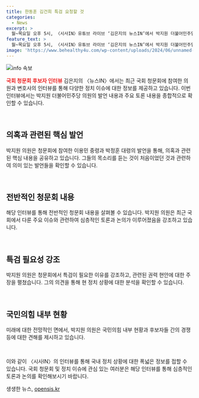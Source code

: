 ```yaml
---
title: 한동훈 김건희 특검 요청할 것
categories:
  - News
excerpt: >
  월~목요일 오후 5시, 〈시사IN〉유튜브 라이브 ‘김은지의 뉴스IN’에서 박지원 더불어민주당 의원이 채상병 의혹과 관련해 윤석열 대통령실 인사들의 통화 내용과 관련된 발언을 했으며, 청문회에서의 중요한 순간과 이용민 중령의 발언 등을 다뤘습니다. 이에 대한 해석과 국민의힘 전당대회, 한동훈 전 비대위원장의 출마 선언에 대한 평가, 국회 정보위원회의 주요 사안과 관련 대응에 이르기까지 다양한 의견을 제시했습니다.
feature_text: >
  월~목요일 오후 5시, 〈시사IN〉유튜브 라이브 ‘김은지의 뉴스IN’에서 박지원 더불어민주당 의원이 채상병 의혹과 관련해 윤석열 대통령실 인사들의 통화 내용과 관련된 발언을 했으며, 청문회에서의 중요한 순간과 이용민 중령의 발언 등을 다뤘습니다. 이에 대한 해석과 국민의힘 전당대회, 한동훈 전 비대위원장의 출마 선언에 대한 평가, 국회 정보위원회의 주요 사안과 관련 대응에 이르기까지 다양한 의견을 제시했습니다.
image: 'https://www.behealthy4u.com/wp-content/uploads/2024/06/unnamed-file.png'
---
```


<p><img src="https://www.behealthy4u.com/wp-content/uploads/2024/06/unnamed-file.png" alt="info 속보" /></p>

<p><b><span style="color: #ee2323;">국회 청문회 후보자 인터뷰</span></b>
김은지의 〈뉴스IN〉에서는 최근 국회 청문회에 참여한 의원과 변호사의 인터뷰를 통해 다양한 정치 이슈에 대한 정보를 제공하고 있습니다. 이번 인터뷰에서는 박지원 더불어민주당 의원의 발언 내용과 주요 토론 내용을 종합적으로 확인할 수 있습니다. </p>

<p><br></p>

<h2 data-ke-size="size26">의혹과 관련된 핵심 발언</h2>

<p data-ke-size="size16">박지원 의원은 청문회에 참여한 이용민 중령과 박정훈 대령의 발언을 통해, 의혹과 관련된 핵심 내용을 공유하고 있습니다. 그들의 목소리를 듣는 것이 처음이었던 것과 관련하여 의미 있는 발언들을 확인할 수 있습니다.</p>

<p><br></p>

<h2 data-ke-size="size26">전반적인 청문회 내용</h2>

<p data-ke-size="size16">해당 인터뷰를 통해 전반적인 청문회 내용을 살펴볼 수 있습니다. 박지원 의원은 최근 국회에서 다룬 주요 이슈와 관련하여 심층적인 토론과 논의가 이루어졌음을 강조하고 있습니다.</p>

<p><br></p>

<h2 data-ke-size="size26">특검 필요성 강조</h2>

<p data-ke-size="size16">박지원 의원은 청문회에서 특검이 필요한 이유를 강조하고, 관련된 권력 현안에 대한 주장을 펼쳤습니다. 그의 의견을 통해 현 정치 상황에 대한 분석을 확인할 수 있습니다.</p>

<p><br></p>

<h2 data-ke-size="size26">국민의힘 내부 현황</h2>

<p data-ke-size="size16">미래에 대한 전망적인 면에서, 박지원 의원은 국민의힘 내부 현황과 후보자들 간의 경쟁 등에 대한 견해를 제시하고 있습니다.</p>

<p><br></p>

<p>이와 같이 〈시사IN〉의 인터뷰를 통해 국내 정치 상황에 대한 폭넓은 정보를 접할 수 있습니다. 국회 청문회 및 정치 이슈에 관심 있는 여러분은 해당 인터뷰를 통해 심층적인 토론과 논의를 확인해보시기 바랍니다.</p>
생생한 뉴스, <a href="https://opensis.kr" rel="dofollow">opensis.kr</a>


